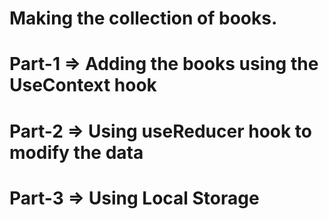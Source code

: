 # Making the collection of books. 

# Part-1 => Adding the books using the UseContext hook  

# Part-2 => Using useReducer hook to modify the data

# Part-3 => Using Local Storage